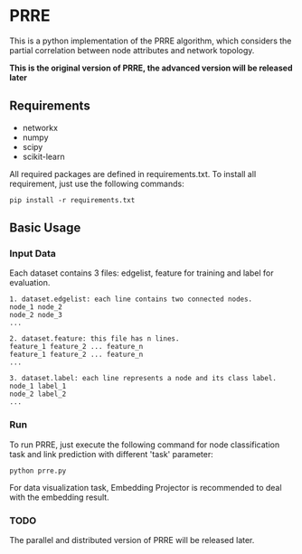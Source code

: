# PRRE

This is a python implementation of the PRRE algorithm, which considers the partial correlation between node attributes and network topology.

**This is the original version of PRRE, the advanced version will be released later**

## Requirements
* networkx
* numpy
* scipy
* scikit-learn

All required packages are defined in requirements.txt. To install all requirement, just use the following commands:
```
pip install -r requirements.txt
```

## Basic Usage

### Input Data 
Each dataset contains 3 files: edgelist, feature for training and label for evaluation.
```
1. dataset.edgelist: each line contains two connected nodes.
node_1 node_2
node_2 node_3
...

2. dataset.feature: this file has n lines.
feature_1 feature_2 ... feature_n
feature_1 feature_2 ... feature_n
...

3. dataset.label: each line represents a node and its class label.
node_1 label_1
node_2 label_2
...
```

### Run
To run PRRE, just execute the following command for node classification task and link prediction with different 'task' parameter:
```
python prre.py
```
For data visualization task, Embedding Projector is recommended to deal with the embedding result. 

### TODO
The parallel and distributed version of PRRE will be released later.
